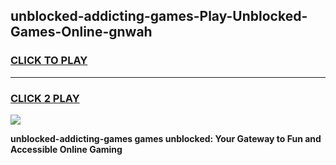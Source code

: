 
## unblocked-addicting-games-Play-Unblocked-Games-Online-gnwah
<h3>
<a href="https://premium76.site?title=unblocked-addicting-games&ref=25A">CLICK TO PLAY</a></h3>
<hr>

<h3>
<a href="https://premium76.site?title=unblocked-addicting-games&ref=25A">CLICK 2 PLAY</a>
  
</h3>

<a href="https://premium76.site?title=unblocked-addicting-games&ref=25A"><img src="https://clearcache.store/games.png"></a>


**unblocked-addicting-games games unblocked: Your Gateway to Fun and Accessible Online Gaming**
